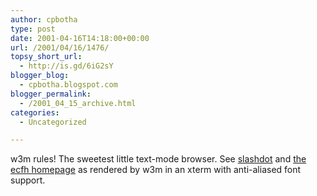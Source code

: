 ```yaml
---
author: cpbotha
type: post
date: 2001-04-16T14:18:00+00:00
url: /2001/04/16/1476/
topsy_short_url:
  - http://is.gd/6iG2sY
blogger_blog:
  - cpbotha.blogspot.com
blogger_permalink:
  - /2001_04_15_archive.html
categories:
  - Uncategorized

---
```

w3m rules! The sweetest little text-mode browser. See <a data-rel="lightbox-image-0" data-rl_caption="" data-rl_title="" href="http://cpbotha.net/screenshots/w3m-ss-slashdot.jpg" title="">slashdot</a> and <a data-rel="lightbox-image-1" data-rl_caption="" data-rl_title="" href="http://cpbotha.net/screenshots/w3m-ss-ecfh.jpg" title="">the ecfh homepage</a> as rendered by w3m in an xterm with anti-aliased font support.
